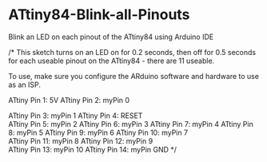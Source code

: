 ATtiny84-Blink-all-Pinouts
==========================

Blink an LED on each pinout of the ATtiny84 using Arduino IDE

/*
  This sketch turns on an LED on for 0.2 seconds, then off for 0.5 seconds 
  for each useable pinout on the ATtiny84 - there are 11 useable.

  To use, make sure you configure the ARduino software and hardware to use as an ISP.
  
  ATtiny Pin 1: 5V 
  ATtiny Pin 2: myPin 0 
  
  ATtiny Pin 3: myPin 1 
  ATtiny Pin 4: RESET  
  ATtiny Pin 5: myPin 2
  ATtiny Pin 6: myPin 3
  ATtiny Pin 7: myPin 4
  ATtiny Pin 8: myPin 5
  ATtiny Pin 9: myPin 6
  ATtiny Pin 10: myPin 7  
  ATtiny Pin 11: myPin 8
  ATtiny Pin 12: myPin 9  
  ATtiny Pin 13: myPin 10
  ATtiny Pin 14: myPin GND 
 */
